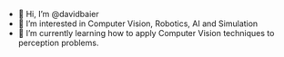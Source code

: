 - 👋 Hi, I’m @davidbaier
- 👀 I’m interested in Computer Vision, Robotics, AI and Simulation
- 🌱 I’m currently learning how to apply Computer Vision techniques to perception problems.

<!---
davidbaier/davidbaier is a ✨ special ✨ repository because its `README.md` (this file) appears on your GitHub profile.
You can click the Preview link to take a look at your changes.
--->
